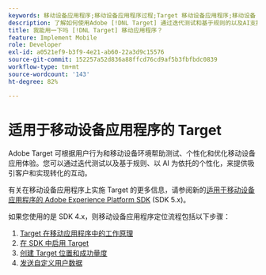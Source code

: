 ```yaml
---
keywords: 移动设备应用程序;移动设备应用程序过程;Target 移动设备应用程序;移动设备 Target 位置;移动设备应用程序成功量度
description: 了解如何使用Adobe [!DNL Target] 通过迭代测试和基于规则的以及AI支持的个性化，实现移动应用程序优化和个性化。
title: 我能用一下吗 [!DNL Target] 移动应用程序？
feature: Implement Mobile
role: Developer
exl-id: a0521ef9-b3f9-4e21-ab60-22a3d9c15576
source-git-commit: 152257a52d836a88ffcd76cd9af5b3fbfbdc0839
workflow-type: tm+mt
source-wordcount: '143'
ht-degree: 82%

---
```


# 适用于移动设备应用程序的 Target

Adobe Target 可根据用户行为和移动设备环境帮助测试、个性化和优化移动设备应用体验。您可以通过迭代测试以及基于规则、以 AI 为依托的个性化，来提供吸引客户和实现转化的互动。

有关在移动设备应用程序上实施 Target 的更多信息，请参阅新的[适用于移动设备应用程序的 Adobe Experience Platform SDK](https://aep-sdks.gitbook.io/docs/using-mobile-extensions/adobe-target) (SDK 5.x)。

如果您使用的是 SDK 4.x，则移动设备应用程序定位流程包括以下步骤：

1. [Target 在移动应用程序中的工作原理](/help/main/c-target-mobile-app/mobile-how-target-works-mobile-apps.md)
1. [在 SDK 中启用 Target](/help/main/c-target-mobile-app/mobile-enable-target-in-sdk.md)
1. [创建 Target 位置和成功量度](/help/main/c-target-mobile-app/mobile-create-location-and-metric.md)
1. [发送自定义用户数据](/help/main/c-target-mobile-app/mobile-custom-user-data.md)
